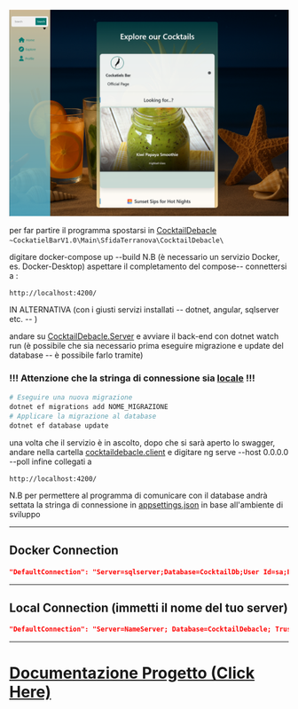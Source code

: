 ![img](./Project-description/src/defaultPage.png)

per far partire il programma spostarsi in [CocktailDebacle](./Main/SfidaTerranova/CocktailDebacle/) `~CockatielBarV1.0\Main\SfidaTerranova\CocktailDebacle\`

digitare docker-compose up --build
N.B (è necessario un servizio Docker, es. Docker-Desktop)
aspettare il completamento del compose--
connettersi a :
```
http://localhost:4200/
```

IN ALTERNATIVA (con i giusti servizi installati -- dotnet, angular, sqlserver etc. -- )

andare su [CocktailDebacle.Server](./Main/SfidaTerranova/CocktailDebacle/CocktailDebacle.Server/) 
e avviare il back-end con dotnet watch run (è possibile che sia necessario prima eseguire migrazione e update del database -- è possibile farlo tramite)

### !!! Attenzione che la stringa di connessione sia [locale](#local-connection-immetti-il-nome-del-tuo-server) !!!
```powershell
# Eseguire una nuova migrazione
dotnet ef migrations add NOME_MIGRAZIONE
# Applicare la migrazione al database
dotnet ef database update
```

una volta che il servizio è in ascolto, dopo che si sarà aperto lo swagger,
andare nella cartella  [cocktaildebacle.client](./Main/SfidaTerranova/CocktailDebacle/cocktaildebacle.client/)  e digitare
ng serve --host 0.0.0.0 --poll 
infine collegati a  
```
http://localhost:4200/
```

N.B 
per permettere al programma di comunicare con il database andrà settata la stringa di connessione in [appsettings.json](./Main/SfidaTerranova/CocktailDebacle/CocktailDebacle.Server/appsettings.json) in base all'ambiente di sviluppo

---
## Docker Connection
```json
"DefaultConnection": "Server=sqlserver;Database=CocktailDb;User Id=sa;Password=YourStrong!Passw0rd;TrustServerCertificate=true;"
```
---
## Local Connection (immetti il nome del tuo server)
```json
"DefaultConnection": "Server=NameServer; Database=CocktailDebacle; Trusted_Connection=true; TrustServerCertificate=True; MultipleActiveResultSets=True;"
```

---
# [Documentazione Progetto (Click Here)](./Project-description/)

